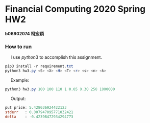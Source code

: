 # Financial Computing 2020 Spring HW2

**b06902074 柯宏穎**

### How to run

&emsp; I use $python3$ to accomplish this assignment.

```powershell
pip3 install -r requirement.txt
python3 hw3.py <S> <X> <H> <T> <r> <s> <n> <k>
```

&emsp; Example:

```powershell
python3 hw3.py 100 100 110 1 0.05 0.30 250 1000000
```

&emsp; Output:

```powershell
put price: 5.428036924422123
stderr   : 0.007947095771032421
delta    : -0.42398472934294773
```

